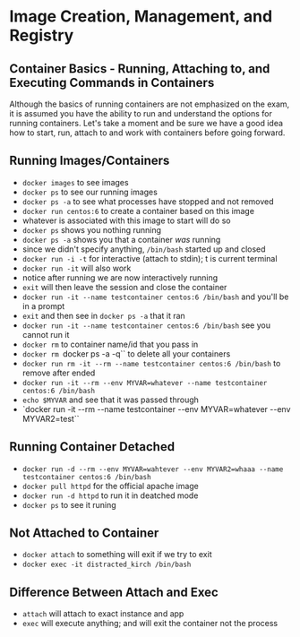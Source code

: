 # Image Creation, Management, and Registry

## Container Basics - Running, Attaching to, and Executing Commands in Containers

Although the basics of running containers are not emphasized on the exam,
it is assumed you have the ability to run and understand the options for
running containers. Let's take a moment and be sure we have a good idea how
to start, run, attach to and work with containers before going forward.

## Running Images/Containers

+ `docker images` to see images
+ `docker ps` to see our running images
+ `docker ps -a` to see what processes have stopped and not removed
+ `docker run centos:6` to create a container based on this image
+ whatever is associated with this image to start will do so
+ `docker ps` shows you nothing running
+ `docker ps -a` shows you that a container _was_ running
+ since we didn't specify anything, `/bin/bash` started up and closed
+ `docker run -i -t` for interactive (attach to stdin); t is current terminal
+ `docker run -it` will also work
+ notice after running we are now interactively running
+ `exit` will then leave the session and close the container
+ `docker run -it --name testcontainer centos:6 /bin/bash` and you'll be in a prompt
+ `exit` and then see in `docker ps -a` that it ran
+ `docker run -it --name testcontainer centos:6 /bin/bash` see you cannot run it
+ `docker rm` to container name/id that you pass in
+ `docker rm `docker ps -a -q`` to delete all your containers
+ `docker run rm -it --rm --name testcontainer centos:6 /bin/bash` to remove after ended
+ `docker run -it --rm --env MYVAR=whatever --name testcontainer centos:6 /bin/bash`
+ `echo $MYVAR` and see that it was passed through
+ `docker run -it --rm --name testcontainer --env MYVAR=whatever  --env MYVAR2=test``

## Running Container Detached

+ `docker run -d --rm --env MYVAR=wahtever --env MYVAR2=whaaa --name testcontainer centos:6 /bin/bash`
+ `docker pull httpd` for the official apache image
+ `docker run -d httpd` to run it in deatched mode
+ `docker ps` to see it runing

## Not Attached to Container

+ `docker attach` to something will exit if we try to exit
+ `docker exec -it distracted_kirch /bin/bash`

## Difference Between Attach and Exec

+ `attach` will attach to exact instance and app
+ `exec` will execute anything; and will exit the container not the process
